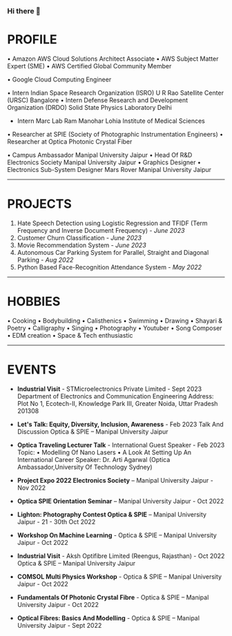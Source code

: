 ### Hi there 👋

<!--
**Avi836/Avi836** is a ✨ _special_ ✨ repository because its `README.md` (this file) appears on your GitHub profile.

Here are some ideas to get you started:

- 🔭 I’m currently working on ...
- 🌱 I’m currently learning ...
- 👯 I’m looking to collaborate on ...
- 🤔 I’m looking for help with ...
- 💬 Ask me about ...
- 📫 How to reach me: ...
- 😄 Pronouns: ...
- ⚡ Fun fact: ...
-->
# PROFILE
•	Amazon AWS Cloud Solutions Architect Associate 
•	AWS Subject Matter Expert (SME) 
•	AWS Certified Global Community Member

•	Google Cloud Computing Engineer

•	Intern Indian Space Research Organization (ISRO) U R Rao Satellite Center (URSC) Bangalore
•	Intern Defense Research and Development Organization (DRDO) Solid State Physics Laboratory Delhi  
- Intern Marc Lab Ram Manohar Lohia Institute of Medical Sciences 

•	Researcher at SPIE (Society of Photographic Instrumentation Engineers)
•	Researcher at Optica Photonic Crystal Fiber  

•	Campus Ambassador Manipal University Jaipur 
•	Head Of R&D Electronics Society Manipal University Jaipur 
•	Graphics Designer 
•	Electronics Sub-System Designer Mars Rover Manipal University Jaipur

---
# PROJECTS
1. Hate Speech Detection using Logistic Regression and TFIDF (Term Frequency and Inverse Document Frequency) - *June 2023*
2. Customer Churn Classification - *June 2023*
3. Movie Recommendation System - *June 2023* 
4. Autonomous Car Parking System for Parallel, Straight and Diagonal Parking - *Aug 2022*
5. Python Based Face-Recognition Attendance System -  *May 2022*

---
# HOBBIES
•	Cooking
•	Bodybuilding
•	Calisthenics
•	Swimming
•	Drawing
•	Shayari & Poetry
•	Calligraphy 
•	Singing
•	Photography
•	Youtuber
•	Song Composer 
•	EDM creation
•	Space & Tech enthusiastic

---
# EVENTS 
- **Industrial Visit** - STMicroelectronics Private Limited - Sept 2023
Department of Electronics and Communication Engineering
Address: Plot No 1, Ecotech-II, Knowledge Park III, Greater Noida, Uttar Pradesh 201308

- **Let's Talk: Equity, Diversity, Inclusion, Awareness** - Feb 2023
Talk And Discussion Optica & SPIE – Manipal University Jaipur						

- **Optica Traveling Lecturer Talk** - International Guest Speaker - Feb 2023
Topic: 
•	Modelling Of Nano Lasers
•	A Look At Setting Up An International Career
Speaker: Dr. Arti Agarwal (Optica Ambassador,University Of Technology Sydney)

- **Project Expo 2022 Electronics Society** – Manipal University Jaipur - Nov 2022

- **Optica SPIE Orientation Seminar** – Manipal University Jaipur - Oct 2022

- **Lighton: Photography Contest Optica & SPIE** – Manipal University Jaipur - 21 - 30th Oct 2022

- **Workshop On Machine Learning** - Optica & SPIE – Manipal University Jaipur - Oct 2022

- **Industrial Visit** - Aksh Optifibre Limited (Reengus, Rajasthan) - Oct 2022		Optica & SPIE – Manipal University Jaipur 

- **COMSOL Multi Physics Workshop** - Optica & SPIE – Manipal University Jaipur - Oct 2022

- **Fundamentals Of Photonic Crystal Fibre** - Optica & SPIE – Manipal University Jaipur - Oct 2022

- **Optical Fibres: Basics And Modelling** - Optica & SPIE – Manipal University Jaipur - Sept 2022
